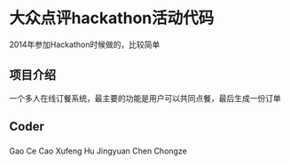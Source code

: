 大众点评hackathon活动代码
=================================

2014年参加Hackathon时候做的，比较简单

项目介绍
---------------------------------
一个多人在线订餐系统，最主要的功能是用户可以共同点餐，最后生成一份订单

Coder
----------------------------------
###
Gao Ce
Cao Xufeng
Hu Jingyuan
Chen Chongze
